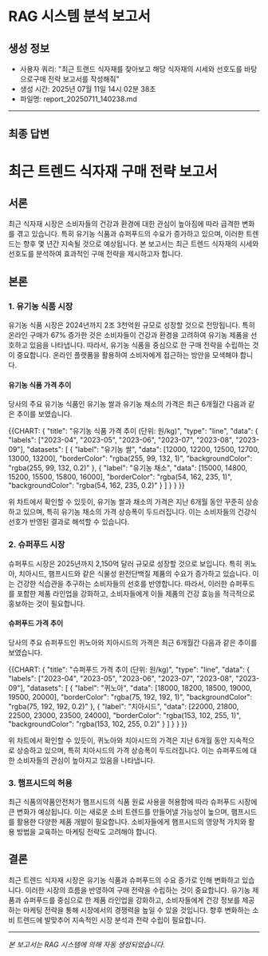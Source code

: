 # RAG 시스템 분석 보고서

## 생성 정보
- 사용자 쿼리: "최근 트랜드 식자재를 찾아보고 해당 식자재의 시세와 선호도를 바탕으로구매 전략 보고서를 작성해줘"
- 생성 시간: 2025년 07월 11일 14시 02분 38초
- 파일명: report_20250711_140238.md

---

## 최종 답변

# 최근 트렌드 식자재 구매 전략 보고서

## 서론
최근 식자재 시장은 소비자들의 건강과 환경에 대한 관심이 높아짐에 따라 급격한 변화를 겪고 있습니다. 특히 유기농 식품과 슈퍼푸드의 수요가 증가하고 있으며, 이러한 트렌드는 향후 몇 년간 지속될 것으로 예상됩니다. 본 보고서는 최근 트렌드 식자재의 시세와 선호도를 분석하여 효과적인 구매 전략을 제시하고자 합니다.

## 본론

### 1. 유기농 식품 시장
유기농 식품 시장은 2024년까지 2조 3천억원 규모로 성장할 것으로 전망됩니다. 특히 온라인 구매가 67% 증가한 것은 소비자들이 건강과 환경을 고려하여 유기농 제품을 선호하고 있음을 나타냅니다. 따라서, 유기농 식품을 중심으로 한 구매 전략을 수립하는 것이 중요합니다. 온라인 플랫폼을 활용하여 소비자에게 접근하는 방안을 모색해야 합니다.

#### 유기농 식품 가격 추이
당사의 주요 유기농 식품인 유기농 쌀과 유기농 채소의 가격은 최근 6개월간 다음과 같은 추이를 보였습니다.

{{CHART:
  {
    "title": "유기농 식품 가격 추이 (단위: 원/kg)",
    "type": "line",
    "data": {
      "labels": ["2023-04", "2023-05", "2023-06", "2023-07", "2023-08", "2023-09"],
      "datasets": [
        {
          "label": "유기농 쌀",
          "data": [12000, 12200, 12500, 12700, 13000, 13200],
          "borderColor": "rgba(255, 99, 132, 1)",
          "backgroundColor": "rgba(255, 99, 132, 0.2)"
        },
        {
          "label": "유기농 채소",
          "data": [15000, 14800, 15200, 15500, 15800, 16000],
          "borderColor": "rgba(54, 162, 235, 1)",
          "backgroundColor": "rgba(54, 162, 235, 0.2)"
        }
      ]
    }
  }
}}

위 차트에서 확인할 수 있듯이, 유기농 쌀과 채소의 가격은 지난 6개월 동안 꾸준히 상승하고 있으며, 특히 유기농 채소의 가격 상승폭이 두드러집니다. 이는 소비자들의 건강식 선호가 반영된 결과로 해석할 수 있습니다.

### 2. 슈퍼푸드 시장
슈퍼푸드 시장은 2025년까지 2,150억 달러 규모로 성장할 것으로 보입니다. 특히 퀴노아, 치아시드, 햄프시드와 같은 식물성 완전단백질 제품의 수요가 증가하고 있습니다. 이는 건강한 식습관을 추구하는 소비자들의 선호를 반영합니다. 따라서, 이러한 슈퍼푸드를 포함한 제품 라인업을 강화하고, 소비자들에게 이들 제품의 건강 효능을 적극적으로 홍보하는 것이 필요합니다.

#### 슈퍼푸드 가격 추이
당사의 주요 슈퍼푸드인 퀴노아와 치아시드의 가격은 최근 6개월간 다음과 같은 추이를 보였습니다.

{{CHART:
  {
    "title": "슈퍼푸드 가격 추이 (단위: 원/kg)",
    "type": "line",
    "data": {
      "labels": ["2023-04", "2023-05", "2023-06", "2023-07", "2023-08", "2023-09"],
      "datasets": [
        {
          "label": "퀴노아",
          "data": [18000, 18200, 18500, 19000, 19500, 20000],
          "borderColor": "rgba(75, 192, 192, 1)",
          "backgroundColor": "rgba(75, 192, 192, 0.2)"
        },
        {
          "label": "치아시드",
          "data": [22000, 21800, 22500, 23000, 23500, 24000],
          "borderColor": "rgba(153, 102, 255, 1)",
          "backgroundColor": "rgba(153, 102, 255, 0.2)"
        }
      ]
    }
  }
}}

위 차트에서 확인할 수 있듯이, 퀴노아와 치아시드의 가격은 지난 6개월 동안 지속적으로 상승하고 있으며, 특히 치아시드의 가격 상승폭이 두드러집니다. 이는 슈퍼푸드에 대한 소비자들의 관심이 높아지고 있음을 나타냅니다.

### 3. 햄프시드의 허용
최근 식품의약품안전처가 햄프시드의 식품 원료 사용을 허용함에 따라 슈퍼푸드 시장에 큰 변화가 예상됩니다. 이는 새로운 소비 트렌드를 만들어낼 가능성이 높으며, 햄프시드를 활용한 다양한 제품 개발이 필요합니다. 소비자들에게 햄프시드의 영양적 가치와 활용 방법을 교육하는 마케팅 전략도 고려해야 합니다.

## 결론
최근 트렌드 식자재 시장은 유기농 식품과 슈퍼푸드의 수요 증가로 인해 변화하고 있습니다. 이러한 시장의 흐름을 반영하여 구매 전략을 수립하는 것이 중요합니다. 유기농 제품과 슈퍼푸드를 중심으로 한 제품 라인업을 강화하고, 소비자들에게 건강 정보를 제공하는 마케팅 전략을 통해 시장에서의 경쟁력을 높일 수 있을 것입니다. 향후 변화하는 소비 트렌드에 발맞추어 지속적인 시장 분석과 전략 수립이 필요합니다.

---
*본 보고서는 RAG 시스템에 의해 자동 생성되었습니다.*
